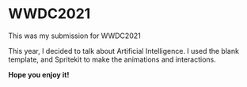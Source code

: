 WWDC2021
=======

This was my submission for WWDC2021

This year, I decided to talk about Artificial Intelligence. I used the blank template, and Spritekit to make the animations and interactions.


**Hope you enjoy it!**

